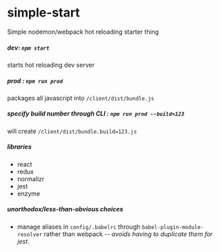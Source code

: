 # simple-start
Simple nodemon/webpack hot reloading starter thing

##### dev: `npm start`
starts hot reloading dev server

##### prod : `npm run prod`
packages all javascript into `/client/dist/bundle.js`

##### specify build number through CLI : `npm run prod --build=123`
will create `/client/dist/bundle.build=123.js`

##### libraries
- react
- redux
- normalizr
- jest
- enzyme

##### unorthodox/less-than-obvious choices
- manage aliases in `config/.babelrc` through `babel-plugin-module-resolver` rather than webpack -- *avoids having to duplicate them for jest*.
